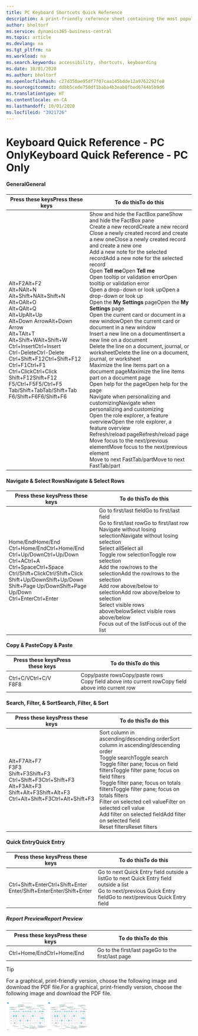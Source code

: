 ```yaml
---
title: PC Keyboard Shortcuts Quick Reference
description: A print-friendly reference sheet containing the most popular keyboard shortcuts for PC users.
author: bholtorf
ms.service: dynamics365-business-central
ms.topic: article
ms.devlang: na
ms.tgt_pltfrm: na
ms.workload: na
ms.search.keywords: accessibility, shortcuts, keyboarding
ms.date: 10/01/2020
ms.author: bholtorf
ms.openlocfilehash: c27d350ae95df7f07caa145bdde12a9762292fe8
ms.sourcegitcommit: ddbb5cede750df1baba4b3eab8fbed6744b5b9d6
ms.translationtype: HT
ms.contentlocale: en-CA
ms.lasthandoff: 10/01/2020
ms.locfileid: "3921726"
---
```

# <a name="keyboard-quick-reference---pc-only"></a><span data-ttu-id="67834-103">Keyboard Quick Reference - PC Only</span><span class="sxs-lookup"><span data-stu-id="67834-103">Keyboard Quick Reference - PC Only</span></span>

#### <a name="general"></a><span data-ttu-id="67834-104">General</span><span class="sxs-lookup"><span data-stu-id="67834-104">General</span></span>

|<span data-ttu-id="67834-105">Press these keys</span><span class="sxs-lookup"><span data-stu-id="67834-105">Press these keys</span></span>|<span data-ttu-id="67834-106">To do this</span><span class="sxs-lookup"><span data-stu-id="67834-106">To do this</span></span>|  
|-|-|
|<span data-ttu-id="67834-107">Alt+F2</span><span class="sxs-lookup"><span data-stu-id="67834-107">Alt+F2</span></span><br /><span data-ttu-id="67834-108">Alt+N</span><span class="sxs-lookup"><span data-stu-id="67834-108">Alt+N</span></span><br /><span data-ttu-id="67834-109">Alt+Shift+N</span><span class="sxs-lookup"><span data-stu-id="67834-109">Alt+Shift+N</span></span><br /><span data-ttu-id="67834-110">Alt+O</span><span class="sxs-lookup"><span data-stu-id="67834-110">Alt+O</span></span><br /><span data-ttu-id="67834-111">Alt+Q</span><span class="sxs-lookup"><span data-stu-id="67834-111">Alt+Q</span></span><br /><span data-ttu-id="67834-112">Alt+Up</span><span class="sxs-lookup"><span data-stu-id="67834-112">Alt+Up</span></span><br /><span data-ttu-id="67834-113">Alt+Down Arrow</span><span class="sxs-lookup"><span data-stu-id="67834-113">Alt+Down Arrow</span></span><br /><span data-ttu-id="67834-114">Alt+T</span><span class="sxs-lookup"><span data-stu-id="67834-114">Alt+T</span></span><br /><span data-ttu-id="67834-115">Alt+Shift+W</span><span class="sxs-lookup"><span data-stu-id="67834-115">Alt+Shift+W</span></span><br /><span data-ttu-id="67834-116">Ctrl+Insert</span><span class="sxs-lookup"><span data-stu-id="67834-116">Ctrl+Insert</span></span><br /><span data-ttu-id="67834-117">Ctrl-Delete</span><span class="sxs-lookup"><span data-stu-id="67834-117">Ctrl-Delete</span></span><br /><span data-ttu-id="67834-118">Ctrl+Shift+F12</span><span class="sxs-lookup"><span data-stu-id="67834-118">Ctrl+Shift+F12</span></span><br /><span data-ttu-id="67834-119">Ctrl+F1</span><span class="sxs-lookup"><span data-stu-id="67834-119">Ctrl+F1</span></span><br /><span data-ttu-id="67834-120">Ctrl+Click</span><span class="sxs-lookup"><span data-stu-id="67834-120">Ctrl+Click</span></span><br /><span data-ttu-id="67834-121">Shift+F12</span><span class="sxs-lookup"><span data-stu-id="67834-121">Shift+F12</span></span><br /><span data-ttu-id="67834-122">F5/Ctrl+F5</span><span class="sxs-lookup"><span data-stu-id="67834-122">F5/Ctrl+F5</span></span><br /><span data-ttu-id="67834-123">Tab/Shift+Tab</span><span class="sxs-lookup"><span data-stu-id="67834-123">Tab/Shift+Tab</span></span><br /><span data-ttu-id="67834-124">F6/Shift+F6</span><span class="sxs-lookup"><span data-stu-id="67834-124">F6/Shift+F6</span></span><br />|<span data-ttu-id="67834-125">Show and hide the FactBox pane</span><span class="sxs-lookup"><span data-stu-id="67834-125">Show and hide the FactBox pane</span></span><br /><span data-ttu-id="67834-126">Create a new record</span><span class="sxs-lookup"><span data-stu-id="67834-126">Create a new record</span></span><br /><span data-ttu-id="67834-127">Close a newly created record and create a new one</span><span class="sxs-lookup"><span data-stu-id="67834-127">Close a newly created record and create a new one</span></span><br /><span data-ttu-id="67834-128">Add a new note for the selected record</span><span class="sxs-lookup"><span data-stu-id="67834-128">Add a new note for the selected record</span></span><br /><span data-ttu-id="67834-129">Open **Tell me**</span><span class="sxs-lookup"><span data-stu-id="67834-129">Open **Tell me**</span></span><br /><span data-ttu-id="67834-130">Open tooltip or validation error</span><span class="sxs-lookup"><span data-stu-id="67834-130">Open tooltip or validation error</span></span><br /><span data-ttu-id="67834-131">Open a drop-down or look up</span><span class="sxs-lookup"><span data-stu-id="67834-131">Open a drop-down or look up</span></span><br /><span data-ttu-id="67834-132">Open the **My Settings** page</span><span class="sxs-lookup"><span data-stu-id="67834-132">Open the **My Settings** page</span></span><br /><span data-ttu-id="67834-133">Open the current card or document in a new window</span><span class="sxs-lookup"><span data-stu-id="67834-133">Open the current card or document in a new window</span></span><br /><span data-ttu-id="67834-134">Insert a new line on a document</span><span class="sxs-lookup"><span data-stu-id="67834-134">Insert a new line on a document</span></span><br /><span data-ttu-id="67834-135">Delete the line on a document, journal, or worksheet</span><span class="sxs-lookup"><span data-stu-id="67834-135">Delete the line on a document, journal, or worksheet</span></span><br /><span data-ttu-id="67834-136">Maximize the line items part on a document page</span><span class="sxs-lookup"><span data-stu-id="67834-136">Maximize the line items part on a document page</span></span><br /><span data-ttu-id="67834-137">Open help for the page</span><span class="sxs-lookup"><span data-stu-id="67834-137">Open help for the page</span></span><br /><span data-ttu-id="67834-138">Navigate when personalizing and customizing</span><span class="sxs-lookup"><span data-stu-id="67834-138">Navigate when personalizing and customizing</span></span><br /><span data-ttu-id="67834-139">Open the role explorer, a feature overview</span><span class="sxs-lookup"><span data-stu-id="67834-139">Open the role explorer, a feature overview</span></span><br /><span data-ttu-id="67834-140">Refresh/reload page</span><span class="sxs-lookup"><span data-stu-id="67834-140">Refresh/reload page</span></span><br /><span data-ttu-id="67834-141">Move focus to the next/previous element</span><span class="sxs-lookup"><span data-stu-id="67834-141">Move focus to the next/previous element</span></span><br /><span data-ttu-id="67834-142">Move to next FastTab/part</span><span class="sxs-lookup"><span data-stu-id="67834-142">Move to next FastTab/part</span></span>|

#### <a name="navigate--select-rows"></a><span data-ttu-id="67834-143">Navigate & Select Rows</span><span class="sxs-lookup"><span data-stu-id="67834-143">Navigate & Select Rows</span></span>

|<span data-ttu-id="67834-144">Press these keys</span><span class="sxs-lookup"><span data-stu-id="67834-144">Press these keys</span></span>|<span data-ttu-id="67834-145">To do this</span><span class="sxs-lookup"><span data-stu-id="67834-145">To do this</span></span>|
|-|-|
|<span data-ttu-id="67834-146">Home/End</span><span class="sxs-lookup"><span data-stu-id="67834-146">Home/End</span></span><br /><span data-ttu-id="67834-147">Ctrl+Home/End</span><span class="sxs-lookup"><span data-stu-id="67834-147">Ctrl+Home/End</span></span> <br /><span data-ttu-id="67834-148">Ctrl+Up/Down</span><span class="sxs-lookup"><span data-stu-id="67834-148">Ctrl+Up/Down</span></span><br /><span data-ttu-id="67834-149">Ctrl+A</span><span class="sxs-lookup"><span data-stu-id="67834-149">Ctrl+A</span></span> <br /><span data-ttu-id="67834-150">Ctrl+Space</span><span class="sxs-lookup"><span data-stu-id="67834-150">Ctrl+Space</span></span><br /><span data-ttu-id="67834-151">Ctrl/Shift+Click</span><span class="sxs-lookup"><span data-stu-id="67834-151">Ctrl/Shift+Click</span></span><br /><span data-ttu-id="67834-152">Shift+Up/Down</span><span class="sxs-lookup"><span data-stu-id="67834-152">Shift+Up/Down</span></span><br /><span data-ttu-id="67834-153">Shift+Page Up/Down</span><span class="sxs-lookup"><span data-stu-id="67834-153">Shift+Page Up/Down</span></span><br /><span data-ttu-id="67834-154">Ctrl+Enter</span><span class="sxs-lookup"><span data-stu-id="67834-154">Ctrl+Enter</span></span>|<span data-ttu-id="67834-155">Go to first/last field</span><span class="sxs-lookup"><span data-stu-id="67834-155">Go to first/last field</span></span><br /><span data-ttu-id="67834-156">Go to first/last row</span><span class="sxs-lookup"><span data-stu-id="67834-156">Go to first/last row</span></span><br /><span data-ttu-id="67834-157">Navigate without losing selection</span><span class="sxs-lookup"><span data-stu-id="67834-157">Navigate without losing selection</span></span><br /><span data-ttu-id="67834-158">Select all</span><span class="sxs-lookup"><span data-stu-id="67834-158">Select all</span></span><br /><span data-ttu-id="67834-159">Toggle row selection</span><span class="sxs-lookup"><span data-stu-id="67834-159">Toggle row selection</span></span><br /> <span data-ttu-id="67834-160">Add the row/rows to the selection</span><span class="sxs-lookup"><span data-stu-id="67834-160">Add the row/rows to the selection</span></span><br /><span data-ttu-id="67834-161">Add row above/below to selection</span><span class="sxs-lookup"><span data-stu-id="67834-161">Add row above/below to selection</span></span><br /><span data-ttu-id="67834-162">Select visible rows above/below</span><span class="sxs-lookup"><span data-stu-id="67834-162">Select visible rows above/below</span></span> <br /><span data-ttu-id="67834-163">Focus out of the list</span><span class="sxs-lookup"><span data-stu-id="67834-163">Focus out of the list</span></span>|

#### <a name="copy--paste"></a><span data-ttu-id="67834-164">Copy & Paste</span><span class="sxs-lookup"><span data-stu-id="67834-164">Copy & Paste</span></span>

|<span data-ttu-id="67834-165">Press these keys</span><span class="sxs-lookup"><span data-stu-id="67834-165">Press these keys</span></span>|<span data-ttu-id="67834-166">To do this</span><span class="sxs-lookup"><span data-stu-id="67834-166">To do this</span></span>|
|-|-|
|<span data-ttu-id="67834-167">Ctrl+C/V</span><span class="sxs-lookup"><span data-stu-id="67834-167">Ctrl+C/V</span></span><br /><span data-ttu-id="67834-168">F8</span><span class="sxs-lookup"><span data-stu-id="67834-168">F8</span></span>|<span data-ttu-id="67834-169">Copy/paste rows</span><span class="sxs-lookup"><span data-stu-id="67834-169">Copy/paste rows</span></span><br /><span data-ttu-id="67834-170">Copy field above into current row</span><span class="sxs-lookup"><span data-stu-id="67834-170">Copy field above into current row</span></span>|

#### <a name="search-filter--sort"></a><span data-ttu-id="67834-171">Search, Filter, & Sort</span><span class="sxs-lookup"><span data-stu-id="67834-171">Search, Filter, & Sort</span></span>

|<span data-ttu-id="67834-172">Press these keys</span><span class="sxs-lookup"><span data-stu-id="67834-172">Press these keys</span></span>|<span data-ttu-id="67834-173">To do this</span><span class="sxs-lookup"><span data-stu-id="67834-173">To do this</span></span>|
|-|-|
|<span data-ttu-id="67834-174">Alt+F7</span><span class="sxs-lookup"><span data-stu-id="67834-174">Alt+F7</span></span><br /><span data-ttu-id="67834-175">F3</span><span class="sxs-lookup"><span data-stu-id="67834-175">F3</span></span><br /><span data-ttu-id="67834-176">Shift+F3</span><span class="sxs-lookup"><span data-stu-id="67834-176">Shift+F3</span></span><br /><span data-ttu-id="67834-177">Ctrl+Shift+F3</span><span class="sxs-lookup"><span data-stu-id="67834-177">Ctrl+Shift+F3</span></span><br /><span data-ttu-id="67834-178">Alt+F3</span><span class="sxs-lookup"><span data-stu-id="67834-178">Alt+F3</span></span><br /><span data-ttu-id="67834-179">Shift+Alt+F3</span><span class="sxs-lookup"><span data-stu-id="67834-179">Shift+Alt+F3</span></span><br /><span data-ttu-id="67834-180">Ctrl+Alt+Shift+F3</span><span class="sxs-lookup"><span data-stu-id="67834-180">Ctrl+Alt+Shift+F3</span></span>|<span data-ttu-id="67834-181">Sort column in ascending/descending order</span><span class="sxs-lookup"><span data-stu-id="67834-181">Sort column in ascending/descending order</span></span><br /><span data-ttu-id="67834-182">Toggle search</span><span class="sxs-lookup"><span data-stu-id="67834-182">Toggle search</span></span><br /><span data-ttu-id="67834-183">Toggle filter pane; focus on field filters</span><span class="sxs-lookup"><span data-stu-id="67834-183">Toggle filter pane; focus on field filters</span></span><br /><span data-ttu-id="67834-184">Toggle filter pane; focus on totals filters</span><span class="sxs-lookup"><span data-stu-id="67834-184">Toggle filter pane; focus on totals filters</span></span><br /><span data-ttu-id="67834-185">Filter on selected cell value</span><span class="sxs-lookup"><span data-stu-id="67834-185">Filter on selected cell value</span></span><br /><span data-ttu-id="67834-186">Add filter on selected field</span><span class="sxs-lookup"><span data-stu-id="67834-186">Add filter on selected field</span></span><br /><span data-ttu-id="67834-187">Reset filters</span><span class="sxs-lookup"><span data-stu-id="67834-187">Reset filters</span></span>|

#### <a name="quick-entry"></a><span data-ttu-id="67834-188">Quick Entry</span><span class="sxs-lookup"><span data-stu-id="67834-188">Quick Entry</span></span>

|<span data-ttu-id="67834-189">Press these keys</span><span class="sxs-lookup"><span data-stu-id="67834-189">Press these keys</span></span>|<span data-ttu-id="67834-190">To do this</span><span class="sxs-lookup"><span data-stu-id="67834-190">To do this</span></span>|
|-|-|
|<span data-ttu-id="67834-191">Ctrl+Shift+Enter</span><span class="sxs-lookup"><span data-stu-id="67834-191">Ctrl+Shift+Enter</span></span><br /><span data-ttu-id="67834-192">Enter/Shift+Enter</span><span class="sxs-lookup"><span data-stu-id="67834-192">Enter/Shift+Enter</span></span>|<span data-ttu-id="67834-193">Go to next Quick Entry field outside a list</span><span class="sxs-lookup"><span data-stu-id="67834-193">Go to next Quick Entry field outside a list</span></span><br /><span data-ttu-id="67834-194">Go to next/previous Quick Entry field</span><span class="sxs-lookup"><span data-stu-id="67834-194">Go to next/previous Quick Entry field</span></span>|

##### <a name="report-preview"></a><span data-ttu-id="67834-195">Report Preview</span><span class="sxs-lookup"><span data-stu-id="67834-195">Report Preview</span></span>

|<span data-ttu-id="67834-196">Press these keys</span><span class="sxs-lookup"><span data-stu-id="67834-196">Press these keys</span></span>|<span data-ttu-id="67834-197">To do this</span><span class="sxs-lookup"><span data-stu-id="67834-197">To do this</span></span>|
|-|-|
|<span data-ttu-id="67834-198">Ctrl+Home/End</span><span class="sxs-lookup"><span data-stu-id="67834-198">Ctrl+Home/End</span></span>|<span data-ttu-id="67834-199">Go to the first/last page</span><span class="sxs-lookup"><span data-stu-id="67834-199">Go to the first/last page</span></span>|

> [!TIP]
> <span data-ttu-id="67834-200">For a graphical, print-friendly version, choose the following image and download the PDF file.</span><span class="sxs-lookup"><span data-stu-id="67834-200">For a graphical, print-friendly version, choose the following image and download the PDF file.</span></span>
>
> <span data-ttu-id="67834-201">[![Icon that opens a PDF](media/keyboard_shortcut_inline.png)](media/keyboard_shortcuts.pdf)</span><span class="sxs-lookup"><span data-stu-id="67834-201">[![Icon that opens a PDF](media/keyboard_shortcut_inline.png)](media/keyboard_shortcuts.pdf)</span></span>
